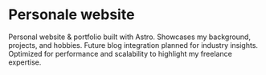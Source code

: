# Personale website

Personal website &amp; portfolio built with Astro. Showcases my background, projects, and hobbies. Future blog integration planned for industry insights. Optimized for performance and scalability to highlight my freelance expertise.
